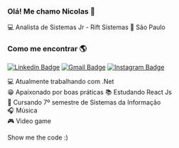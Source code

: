 ### Olá! Me chamo Nicolas 👋

💻 Analista de Sistemas Jr - Rift Sistemas 🏡 São Paulo

### Como me encontrar 🌎

[![Linkedin Badge](https://img.shields.io/badge/-NicolasRezende-blue?style=flat-square&logo=Linkedin&logoColor=white&link=https://www.linkedin.com/in/nicolas-rezende-4b02aa68/)](https://www.linkedin.com/in/nicolas-rezende-4b02aa68/)
[![Gmail Badge](https://img.shields.io/badge/-nicolassilva114@gmail.com-c14438?style=flat-square&logo=Gmail&logoColor=white&link=mailto:nicolassilva114@gmail.com)](mailto:nicolassilva114@gmail.com)
[![Instagram Badge](https://img.shields.io/badge/-Instagram-blue?style=flat-square&logo=Instagram&logoColor=white&link=https://www.instagram.com/nicolas.rezendee/)](https://www.instagram.com/nicolas.rezendee/)

💻 Atualmente trabalhando com .Net <br>
😁 Apaixonado por boas práticas
📚 Estudando React Js <br>
📕 Cursando 7º semestre de Sistemas da Informação <br>
🎧 Música <br>
🎮 Video game <br>

Show me the code :)

